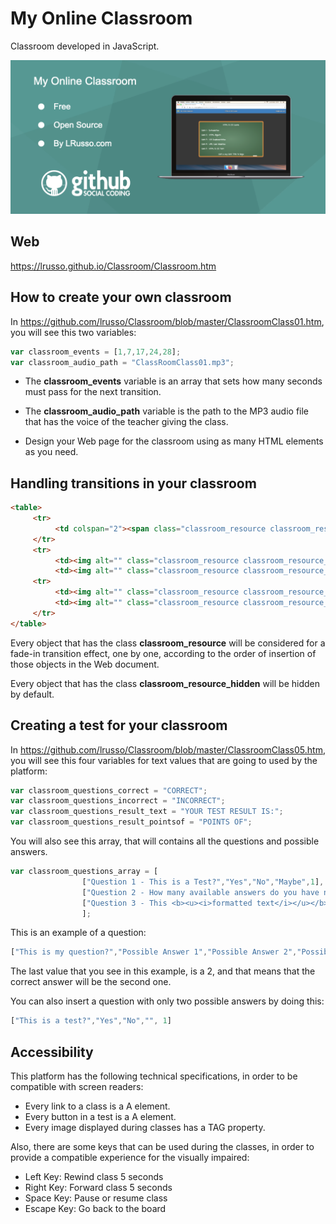 # My Online Classroom

Classroom developed in JavaScript.

![alt screenshot](https://raw.githubusercontent.com/lrusso/Classroom/master/Classroom.png)

## Web

https://lrusso.github.io/Classroom/Classroom.htm

## How to create your own classroom

In https://github.com/lrusso/Classroom/blob/master/ClassroomClass01.htm, you will see this two variables:

```javascript
var classroom_events = [1,7,17,24,28];
var classroom_audio_path = "ClassRoomClass01.mp3";
```

* The **classroom_events** variable is an array that sets how many seconds must pass for the next transition.

* The **classroom_audio_path** variable is the path to the MP3 audio file that has the voice of the teacher giving the class.

* Design your Web page for the classroom using as many HTML elements as you need.

## Handling transitions in your classroom

```html
<table>
     <tr>
          <td colspan="2"><span class="classroom_resource classroom_resource_hidden">Introduction</span></td>
     </tr>
     <tr>
          <td><img alt="" class="classroom_resource classroom_resource_hidden" src="data:image/png;base64,iVBOR=="></td>
          <td><img alt="" class="classroom_resource classroom_resource_hidden" src="data:image/png;base64,iVBOR=="></td>
     <tr>
          <td><img alt="" class="classroom_resource classroom_resource_hidden" src="data:image/png;base64,iVBOR=="></td>
          <td><img alt="" class="classroom_resource classroom_resource_hidden" src="data:image/png;base64,iVBOR=="></td>
     </tr>
</table>
```

Every object that has the class **classroom_resource** will be considered for a fade-in transition effect, one by one, according to the order of insertion of those objects in the Web document.

Every object that has the class **classroom_resource_hidden** will be hidden by default.

## Creating a test for your classroom

In https://github.com/lrusso/Classroom/blob/master/ClassroomClass05.htm, you will see this four variables for text values that are going to used by the platform:

```javascript
var classroom_questions_correct = "CORRECT";
var classroom_questions_incorrect = "INCORRECT";
var classroom_questions_result_text = "YOUR TEST RESULT IS:";
var classroom_questions_result_pointsof = "POINTS OF";
```

You will also see this array, that will contains all the questions and possible answers.

```javascript
var classroom_questions_array = [
				["Question 1 - This is a Test?","Yes","No","Maybe",1],
				["Question 2 - How many available answers do you have now?","1","2","",2],
				["Question 3 - This <b><u><i>formatted text</i></u></b> was designed and inserted by using which technologies?","HTML and CSS","HTML, CSS and JavaScript","PHP & MySQL",2],
				];
```

This is an example of a question:
 
```javascript
["This is my question?","Possible Answer 1","Possible Answer 2","Possible Answer 3", 2]
```

The last value that you see in this example, is a 2, and that means that the correct answer will be the second one.

You can also insert a question with only two possible answers by doing this:

```javascript
["This is a test?","Yes","No","", 1]
```

## Accessibility

This platform has the following technical specifications, in order to be compatible with screen readers:

* Every link to a class is a A element.
* Every button in a test is a A element.
* Every image displayed during classes has a TAG property.

Also, there are some keys that can be used during the classes, in order to provide a compatible experience for the visually impaired:

* Left Key: Rewind class 5 seconds
* Right Key: Forward class 5 seconds
* Space Key: Pause or resume class
* Escape Key: Go back to the board
